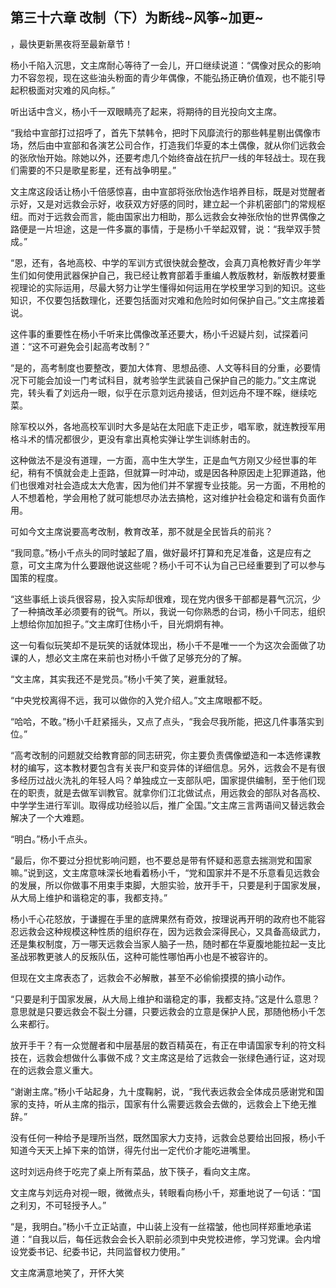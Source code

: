 ## 第三十六章 改制（下）为断线~风筝~加更~
，最快更新黑夜将至最新章节！

杨小千陷入沉思，文主席耐心等待了一会儿，开口继续说道：“偶像对民众的影响力不容忽视，现在这些油头粉面的青少年偶像，不能弘扬正确价值观，也不能引导起积极面对灾难的风向标。”

听出话中含义，杨小千一双眼睛亮了起来，将期待的目光投向文主席。

“我给中宣部打过招呼了，首先下禁韩令，把时下风靡流行的那些韩星剔出偶像市场，然后由中宣部和各演艺公司合作，打造我们华夏的本土偶像，就从你们远救会的张欣怡开始。除她以外，还要考虑几个始终奋战在抗尸一线的年轻战士。现在我们需要的不只是歌星影星，还有战争明星。”

文主席这段话让杨小千倍感惊喜，由中宣部将张欣怡选作培养目标，既是对觉醒者示好，又是对远救会示好，收获双方好感的同时，建立起一个非机密部门的常规枢纽。而对于远救会而言，能由国家出力相助，那么远救会女神张欣怡的世界偶像之路便是一片坦途，这是一件多赢的事情，于是杨小千举起双臂，说：“我举双手赞成。”

“恩，还有，各地高校、中学的军训方式很快就会整改，会真刀真枪教好青少年学生们如何使用武器保护自己，我已经让教育部着手重编人教版教材，新版教材要重视理论的实际运用，尽最大努力让学生懂得如何运用在学校里学习到的知识。这些知识，不仅要包括数理化，还要包括面对灾难和危险时如何保护自己。”文主席接着说。

这件事的重要性在杨小千听来比偶像改革还要大，杨小千迟疑片刻，试探着问道：“这不可避免会引起高考改制？”

“是的，高考制度也要整改，要加大体育、思想品德、人文等科目的分重，必要情况下可能会加设一门考试科目，就考验学生武装自己保护自己的能力。”文主席说完，转头看了刘远舟一眼，似乎在示意刘远舟接话，但刘远舟不理不睬，继续吃菜。

除军校以外，各地高校军训时大多是站在太阳底下走正步，唱军歌，就连教授军用格斗术的情况都很少，更没有拿出真枪实弹让学生训练射击的。

这种做法不是没有道理，一方面，高中生大学生，正是血气方刚又少经世事的年纪，稍有不慎就会走上歪路，但就算一时冲动，或是因各种原因走上犯罪道路，他们也很难对社会造成太大危害，因为他们并不掌握专业技能。另一方面，不用枪的人不想着枪，学会用枪了就可能想尽办法去搞枪，这对维护社会稳定和谐有负面作用。

可如今文主席说要高考改制，教育改革，那不就是全民皆兵的前兆？

“我同意。”杨小千点头的同时皱起了眉，做好最坏打算和充足准备，这是应有之意，可文主席为什么要跟他说这些呢？杨小千可不认为自己已经重要到了可以参与国策的程度。

“这些事纸上谈兵很容易，投入实际却很难，现在党内很多干部都是暮气沉沉，少了一种搞改革必须要有的锐气。所以，我说一句你熟悉的台词，杨小千同志，组织上想给你加加担子。”文主席盯住杨小千，目光炯炯有神。

这一句看似玩笑却不是玩笑的话就体现出，杨小千不是唯一一个为这次会面做了功课的人，想必文主席在来前也对杨小千做了足够充分的了解。

“文主席，其实我还不是党员。”杨小千笑了笑，避重就轻。

“中央党校离得不远，我可以做你的入党介绍人。”文主席眼都不眨。

“哈哈，不敢。”杨小千赶紧摇头，又点了点头，“我会尽我所能，把这几件事落实到位。”

“高考改制的问题就交给教育部的同志研究，你主要负责偶像塑造和一本选修课教材的编写，这本教材要包含有关丧尸和变异体的详细信息。另外，远救会不是有很多经历过战火洗礼的年轻人吗？单独成立一支部队吧，国家提供编制，至于他们现在的职责，就是去做军训教官。就拿你们江北做试点，用远救会的部队对各高校、中学学生进行军训。取得成功经验以后，推广全国。”文主席三言两语间又替远救会解决了一个大难题。

“明白。”杨小千点头。

“最后，你不要过分担忧影响问题，也不要总是带有怀疑和恶意去揣测党和国家嘛。”说到这，文主席意味深长地看着杨小千，“党和国家并不是不乐意看见远救会的发展，所以你做事不用束手束脚，大胆实验，放开手干，只要是利于国家发展，从大局上维护和谐稳定的事，我都支持。”

杨小千心花怒放，于谦握在手里的底牌果然有奇效，按理说再开明的政府也不能容忍远救会这种规模这种性质的组织存在，因为远救会深得民心，又具备高级武力，还是集权制度，万一哪天远救会当家人脑子一热，随时都在华夏腹地能拉起一支比圣战邪教更骇人的反叛队伍，这种可能性哪怕再小也是不被容许的。

但现在文主席表态了，远救会不必解散，甚至不必偷偷摸摸的搞小动作。

“只要是利于国家发展，从大局上维护和谐稳定的事，我都支持。”这是什么意思？意思就是只要远救会不裂土分疆，只要远救会的立意是保护人民，那随他杨小千怎么来都行。

放开手干？有一众觉醒者和中层基层的数百精英在，有正在申请国家专利的符文科技在，远救会想做什么事做不成？文主席这是给了远救会一张绿色通行证，这对现在的远救会意义重大。

“谢谢主席。”杨小千站起身，九十度鞠躬，说，“我代表远救会全体成员感谢党和国家的支持，听从主席的指示，国家有什么需要远救会去做的，远救会上下绝无推辞。”

没有任何一种给予是理所当然，既然国家大力支持，远救会总要给出回报，杨小千知道今天天上掉下来的馅饼，得先付出一定代价才能吃进嘴里。

这时刘远舟终于吃完了桌上所有菜品，放下筷子，看向文主席。

文主席与刘远舟对视一眼，微微点头，转眼看向杨小千，郑重地说了一句话：“国之利刃，不可轻授予人。”

“是，我明白。”杨小千立正站直，中山装上没有一丝褶皱，他也同样郑重地承诺道：“自我以后，每任远救会会长入职前必须到中央党校进修，学习党课。会内增设党委书记、纪委书记，共同监督权力使用。”

文主席满意地笑了，开怀大笑

